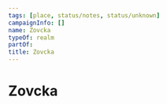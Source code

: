 ```yaml
---
tags: [place, status/notes, status/unknown]
campaignInfo: []
name: Zovcka
typeOf: realm
partOf:
title: Zovcka
---
```



# Zovcka







